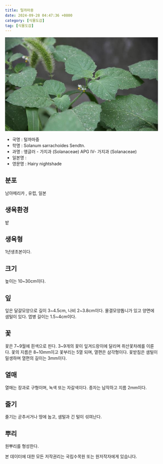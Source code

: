 ```yaml
---
title: 털까마중
date: 2024-09-28 04:47:36 +0800
category: [식물도감]
tag: [식물도감]
---
```




![털까마중](/assets/img/fileUpload/plants/basic/Solanaceae/Solanum/2456/2456_20160726161406206files_th2.jpg)
- 국명 : 털까마중
- 학명 : Solanum sarrachoides Sendtn.
- 과명 : 앵글러 - 가지과 (Solanaceae) APG Ⅳ- 가지과 (Solanaceae)
- 일본명 : 
- 영문명 : Hairy nightshade


## 분포
남아메리카 , 유럽, 일본
## 생육환경
밭
## 생육형
1년생초본이다.
## 크기
높이는 10~30cm이다.
## 잎
잎은 달걀모양으로 길이 3~4.5cm, 나비 2~3.8cm이다. 물결모양톱니가 있고 양면에 샘털이 있다. 엽병 길이는 1.5~4cm이다.
## 꽃
꽃은 7~9월에 흰색으로 핀다. 3~9개의 꽃이 잎겨드랑이에 달리며 취산꽃차례를 이룬다. 꽃의 지름은 8~10mm이고 꽃부리는 5열 되며, 열편은 삼각형이다. 꽃받침은 샘털이 밀생하며 열편의 길이는 3mm이다.
## 열매
열매는 장과로 구형이며, 녹색 또는 자갈색이다. 종자는 납작하고 지름 2mm이다.
## 줄기
줄기는 곧추서거나 땅에 눕고, 샘털과 긴 털이 섞여난다.
## 뿌리
원뿌리를 형성한다.






본 데이터에 대한 모든 저작권리는 국립수목원 또는 원저작자에게 있습니다.
